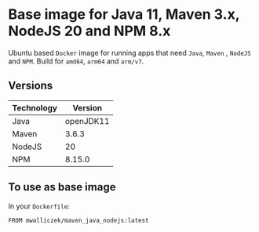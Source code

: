 # Base image for Java 11, Maven 3.x, NodeJS 20 and NPM 8.x

Ubuntu based `Docker` image for running apps that need `Java`, `Maven` , `NodeJS` and `NPM`. Build for `amd64`, `arm64` and `arm/v7`.

## Versions

| Technology | Version   |
|------------|-----------|
| Java       | openJDK11 |
| Maven      | 3.6.3     |
| NodeJS     | 20   |
| NPM     | 8.15.0   |

## To use as base image

In your `Dockerfile`:

```docker
FROM mwalliczek/maven_java_nodejs:latest
```
